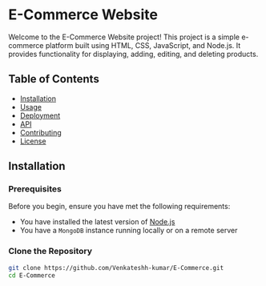 # E-Commerce Website

Welcome to the E-Commerce Website project! This project is a simple e-commerce platform built using HTML, CSS, JavaScript, and Node.js. It provides functionality for displaying, adding, editing, and deleting products.

## Table of Contents

- [Installation](#installation)
- [Usage](#usage)
- [Deployment](#deployment)
- [API](#api)
- [Contributing](#contributing)
- [License](#license)

## Installation

### Prerequisites

Before you begin, ensure you have met the following requirements:

- You have installed the latest version of [Node.js](https://nodejs.org/)
- You have a `MongoDB` instance running locally or on a remote server

### Clone the Repository

```sh
git clone https://github.com/Venkateshh-kumar/E-Commerce.git
cd E-Commerce
